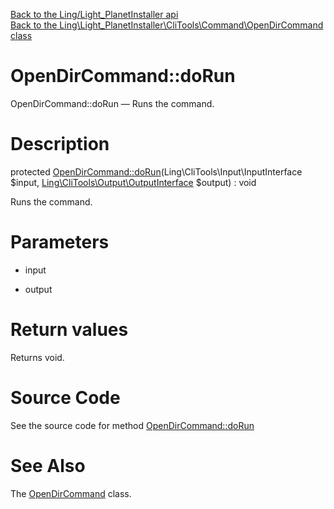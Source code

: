 [Back to the Ling/Light_PlanetInstaller api](https://github.com/lingtalfi/Light_PlanetInstaller/blob/master/doc/api/Ling/Light_PlanetInstaller.md)<br>
[Back to the Ling\Light_PlanetInstaller\CliTools\Command\OpenDirCommand class](https://github.com/lingtalfi/Light_PlanetInstaller/blob/master/doc/api/Ling/Light_PlanetInstaller/CliTools/Command/OpenDirCommand.md)


OpenDirCommand::doRun
================



OpenDirCommand::doRun — Runs the command.




Description
================


protected [OpenDirCommand::doRun](https://github.com/lingtalfi/Light_PlanetInstaller/blob/master/doc/api/Ling/Light_PlanetInstaller/CliTools/Command/OpenDirCommand/doRun.md)(Ling\CliTools\Input\InputInterface $input, [Ling\CliTools\Output\OutputInterface](https://github.com/lingtalfi/CliTools/blob/master/doc/api/Ling/CliTools/Output/OutputInterface.md) $output) : void




Runs the command.




Parameters
================


- input

    

- output

    


Return values
================

Returns void.








Source Code
===========
See the source code for method [OpenDirCommand::doRun](https://github.com/lingtalfi/Light_PlanetInstaller/blob/master/CliTools/Command/OpenDirCommand.php#L24-L31)


See Also
================

The [OpenDirCommand](https://github.com/lingtalfi/Light_PlanetInstaller/blob/master/doc/api/Ling/Light_PlanetInstaller/CliTools/Command/OpenDirCommand.md) class.



